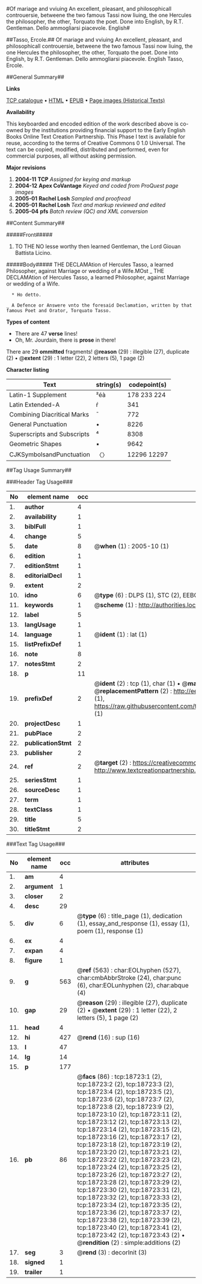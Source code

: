 #Of mariage and vviuing An excellent, pleasant, and philosophicall controuersie, betweene the two famous Tassi now liuing, the one Hercules the philosopher, the other, Torquato the poet. Done into English, by R.T. Gentleman. Dello ammogliarsi piacevole. English#

##Tasso, Ercole.##
Of mariage and vviuing An excellent, pleasant, and philosophicall controuersie, betweene the two famous Tassi now liuing, the one Hercules the philosopher, the other, Torquato the poet. Done into English, by R.T. Gentleman.
Dello ammogliarsi piacevole. English
Tasso, Ercole.

##General Summary##

**Links**

[TCP catalogue](http://www.ota.ox.ac.uk/tcp/)  • 
[HTML](http://tei.it.ox.ac.uk/tcp/Texts-HTML/free/A13/A13383.html)  • 
[EPUB](http://tei.it.ox.ac.uk/tcp/Texts-EPUB/free/A13/A13383.epub) • 
[Page images (Historical Texts)](https://data.historicaltexts.jisc.ac.uk/view?pubId=eebo-99853343e&pageId=eebo-99853343e-18723-1)

**Availability**

This keyboarded and encoded edition of the
	       work described above is co-owned by the institutions
	       providing financial support to the Early English Books
	       Online Text Creation Partnership. This Phase I text is
	       available for reuse, according to the terms of Creative
	       Commons 0 1.0 Universal. The text can be copied,
	       modified, distributed and performed, even for
	       commercial purposes, all without asking permission.

**Major revisions**

1. __2004-11__ __TCP__ *Assigned for keying and markup*
1. __2004-12__ __Apex CoVantage__ *Keyed and coded from ProQuest page images*
1. __2005-01__ __Rachel Losh__ *Sampled and proofread*
1. __2005-01__ __Rachel Losh__ *Text and markup reviewed and edited*
1. __2005-04__ __pfs__ *Batch review (QC) and XML conversion*

##Content Summary##

#####Front#####

1. TO THE NO lesse worthy then learned Gentleman, the Lord Giouan Battista Licino.

#####Body#####
THE DECLAMAtion of Hercules Tasso, a learned Philosopher, against Marriage or wedding of a Wife.MOst
    _ THE DECLAMAtion of Hercules Tasso, a learned Philosopher, against Marriage or wedding of a Wife.

      * Ho detto.

    _ A Defence or Answere vnto the foresaid Declamation, written by that famous Poet and Orator, Torquato Tasso.

**Types of content**

  * There are 47 **verse** lines!
  * Oh, Mr. Jourdain, there is **prose** in there!

There are 29 **ommitted** fragments! 
 @__reason__ (29) : illegible (27), duplicate (2)  •  @__extent__ (29) : 1 letter (22), 2 letters (5), 1 page (2)

**Character listing**


|Text|string(s)|codepoint(s)|
|---|---|---|
|Latin-1 Supplement|²éà|178 233 224|
|Latin Extended-A|ŕ|341|
|Combining             Diacritical Marks|̄|772|
|General Punctuation|•|8226|
|Superscripts             and Subscripts|⁴|8308|
|Geometric Shapes|▪|9642|
|CJKSymbolsandPunctuation|〈〉|12296 12297|

##Tag Usage Summary##

###Header Tag Usage###

|No|element name|occ|attributes|
|---|---|---|---|
|1.|__author__|4||
|2.|__availability__|1||
|3.|__biblFull__|1||
|4.|__change__|5||
|5.|__date__|8| @__when__ (1) : 2005-10 (1)|
|6.|__edition__|1||
|7.|__editionStmt__|1||
|8.|__editorialDecl__|1||
|9.|__extent__|2||
|10.|__idno__|6| @__type__ (6) : DLPS (1), STC (2), EEBO-CITATION (1), PROQUEST (1), VID (1)|
|11.|__keywords__|1| @__scheme__ (1) : http://authorities.loc.gov/ (1)|
|12.|__label__|5||
|13.|__langUsage__|1||
|14.|__language__|1| @__ident__ (1) : lat (1)|
|15.|__listPrefixDef__|1||
|16.|__note__|8||
|17.|__notesStmt__|2||
|18.|__p__|11||
|19.|__prefixDef__|2| @__ident__ (2) : tcp (1), char (1)  •  @__matchPattern__ (2) : ([0-9\-]+):([0-9IVX]+) (1), (.+) (1)  •  @__replacementPattern__ (2) : http://eebo.chadwyck.com/downloadtiff?vid=$1&page=$2 (1), https://raw.githubusercontent.com/textcreationpartnership/Texts/master/tcpchars.xml#$1 (1)|
|20.|__projectDesc__|1||
|21.|__pubPlace__|2||
|22.|__publicationStmt__|2||
|23.|__publisher__|2||
|24.|__ref__|2| @__target__ (2) : https://creativecommons.org/publicdomain/zero/1.0/ (1), http://www.textcreationpartnership.org/docs/. (1)|
|25.|__seriesStmt__|1||
|26.|__sourceDesc__|1||
|27.|__term__|1||
|28.|__textClass__|1||
|29.|__title__|5||
|30.|__titleStmt__|2||


###Text Tag Usage###

|No|element name|occ|attributes|
|---|---|---|---|
|1.|__am__|4||
|2.|__argument__|1||
|3.|__closer__|2||
|4.|__desc__|29||
|5.|__div__|6| @__type__ (6) : title_page (1), dedication (1), essay_and_response (1), essay (1), poem (1), response (1)|
|6.|__ex__|4||
|7.|__expan__|4||
|8.|__figure__|1||
|9.|__g__|563| @__ref__ (563) : char:EOLhyphen (527), char:cmbAbbrStroke (24), char:punc (6), char:EOLunhyphen (2), char:abque (4)|
|10.|__gap__|29| @__reason__ (29) : illegible (27), duplicate (2)  •  @__extent__ (29) : 1 letter (22), 2 letters (5), 1 page (2)|
|11.|__head__|4||
|12.|__hi__|427| @__rend__ (16) : sup (16)|
|13.|__l__|47||
|14.|__lg__|14||
|15.|__p__|177||
|16.|__pb__|86| @__facs__ (86) : tcp:18723:1 (2), tcp:18723:2 (2), tcp:18723:3 (2), tcp:18723:4 (2), tcp:18723:5 (2), tcp:18723:6 (2), tcp:18723:7 (2), tcp:18723:8 (2), tcp:18723:9 (2), tcp:18723:10 (2), tcp:18723:11 (2), tcp:18723:12 (2), tcp:18723:13 (2), tcp:18723:14 (2), tcp:18723:15 (2), tcp:18723:16 (2), tcp:18723:17 (2), tcp:18723:18 (2), tcp:18723:19 (2), tcp:18723:20 (2), tcp:18723:21 (2), tcp:18723:22 (2), tcp:18723:23 (2), tcp:18723:24 (2), tcp:18723:25 (2), tcp:18723:26 (2), tcp:18723:27 (2), tcp:18723:28 (2), tcp:18723:29 (2), tcp:18723:30 (2), tcp:18723:31 (2), tcp:18723:32 (2), tcp:18723:33 (2), tcp:18723:34 (2), tcp:18723:35 (2), tcp:18723:36 (2), tcp:18723:37 (2), tcp:18723:38 (2), tcp:18723:39 (2), tcp:18723:40 (2), tcp:18723:41 (2), tcp:18723:42 (2), tcp:18723:43 (2)  •  @__rendition__ (2) : simple:additions (2)|
|17.|__seg__|3| @__rend__ (3) : decorInit (3)|
|18.|__signed__|1||
|19.|__trailer__|1||
